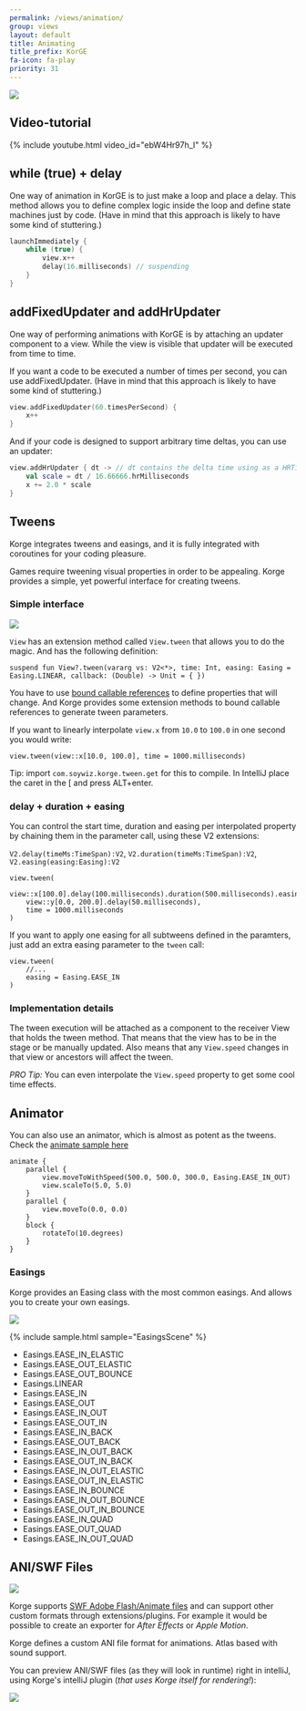 ```yaml
---
permalink: /views/animation/
group: views
layout: default
title: Animating
title_prefix: KorGE
fa-icon: fa-play
priority: 31
---
```


![](/animation/animation.jpg)

## Video-tutorial

{% include youtube.html video_id="ebW4Hr97h_I" %}

## while (true) + delay

One way of animation in KorGE is to just make a loop and place a delay.
This method allows you to define complex logic inside the loop and
define state machines just by code. 
(Have in mind that this approach is likely to have some kind of stuttering.)

```kotlin
launchImmediately {
    while (true) {
        view.x++
        delay(16.milliseconds) // suspending
    }
}
```

## addFixedUpdater and addHrUpdater

One way of performing animations with KorGE is by attaching an updater component to
a view. While the view is visible that updater will be executed from time to time.

If you want a code to be executed a number of times per second, you can use addFixedUpdater.
(Have in mind that this approach is likely to have some kind of stuttering.)

```kotlin
view.addFixedUpdater(60.timesPerSecond) {
    x++
}
```

And if your code is designed to support arbitrary time deltas, you can use an updater:
 
```kotlin
view.addHrUpdater { dt -> // dt contains the delta time using as a HRTimeSpan inline class instance
    val scale = dt / 16.66666.hrMilliseconds
    x += 2.0 * scale
}
```

## Tweens

Korge integrates tweens and easings, and it is fully integrated with coroutines for your coding pleasure.

Games require tweening visual properties in order to be appealing.
Korge provides a simple, yet powerful interface for creating tweens.

### Simple interface

![](animation.jpg)

`View` has an extension method called `View.tween` that allows you to do the magic. And has the following definition:

```
suspend fun View?.tween(vararg vs: V2<*>, time: Int, easing: Easing = Easing.LINEAR, callback: (Double) -> Unit = { })
```

You have to use [bound callable references](https://kotlinlang.org/docs/reference/whatsnew11.html#bound-callable-references) to define properties that will change. And Korge provides some extension methods to bound callable references to generate tween parameters.

If you want to linearly interpolate `view.x` from `10.0` to `100.0` in one second you would write:
```
view.tween(view::x[10.0, 100.0], time = 1000.milliseconds)
```
Tip: import `com.soywiz.korge.tween.get` for this to compile. In IntelliJ place the caret in the \[ and press ALT+enter.

### delay + duration + easing

You can control the start time, duration and easing per interpolated property by chaining them in the parameter call, using these V2 extensions:

`V2.delay(timeMs:TimeSpan):V2`, `V2.duration(timeMs:TimeSpan):V2`, `V2.easing(easing:Easing):V2`

```
view.tween(
    view::x[100.0].delay(100.milliseconds).duration(500.milliseconds).easing(Easing.EASE_IN_OUT_QUAD),
    view::y[0.0, 200.0].delay(50.milliseconds),
    time = 1000.milliseconds
)
```

If you want to apply one easing for all subtweens defined in the paramters, just add an extra easing parameter to the `tween` call:

```
view.tween(
    //...
    easing = Easing.EASE_IN
)
```

### Implementation details

The tween execution will be attached as a component to the receiver View that holds the tween method. That means that the view has to be in the stage or be manually updated. Also means that any `View.speed` changes in that view or ancestors will affect the tween.

*PRO Tip:* You can even interpolate the `View.speed` property to get some cool time effects.

## Animator

You can also use an animator, which is almost as potent as the tweens. Check the [animate sample here](https://github.com/korlibs/korge-samples/blob/master/samples/animations/src/commonMain/kotlin/main.kt)
```
animate {
    parallel {
        view.moveToWithSpeed(500.0, 500.0, 300.0, Easing.EASE_IN_OUT)
        view.scaleTo(5.0, 5.0)
    }
    parallel {
        view.moveTo(0.0, 0.0)
    }
    block {
        rotateTo(10.degrees)
    }
}
```

### Easings

Korge provides an Easing class with the most common easings. And allows
you to create your own easings.

![](easing.png)

{% include sample.html sample="EasingsScene" %}

* Easings.EASE_IN_ELASTIC
* Easings.EASE_OUT_ELASTIC
* Easings.EASE_OUT_BOUNCE
* Easings.LINEAR
* Easings.EASE_IN
* Easings.EASE_OUT
* Easings.EASE_IN_OUT
* Easings.EASE_OUT_IN
* Easings.EASE_IN_BACK
* Easings.EASE_OUT_BACK
* Easings.EASE_IN_OUT_BACK
* Easings.EASE_OUT_IN_BACK
* Easings.EASE_IN_OUT_ELASTIC
* Easings.EASE_OUT_IN_ELASTIC
* Easings.EASE_IN_BOUNCE
* Easings.EASE_IN_OUT_BOUNCE
* Easings.EASE_OUT_IN_BOUNCE
* Easings.EASE_IN_QUAD
* Easings.EASE_OUT_QUAD
* Easings.EASE_IN_OUT_QUAD

## ANI/SWF Files

![](/korge/swf/logo.png)

Korge supports [SWF Adobe Flash/Animate files](/korge/swf) and can support
other custom formats through extensions/plugins.
For example it would be possible to create an exporter for *After Effects* or *Apple Motion*.

Korge defines a custom ANI file format for animations.
Atlas based with sound support.

You can preview ANI/SWF files (as they will look in runtime) right in intelliJ, using Korge's intelliJ plugin (*that uses Korge itself for rendering!*):

![](/korge/swf/korge-intellij-plugin-preview.png)

